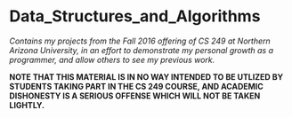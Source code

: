 # Data_Structures_and_Algorithms
*Contains my projects from the Fall 2016 offering of CS 249 at Northern Arizona University, in an effort to demonstrate my personal growth as a programmer, and allow others to see my previous work.*

**NOTE THAT THIS MATERIAL IS IN NO WAY INTENDED TO BE UTLIZED BY STUDENTS TAKING PART IN THE CS 249 COURSE, AND ACADEMIC DISHONESTY IS A SERIOUS OFFENSE WHICH WILL NOT BE TAKEN LIGHTLY.**
